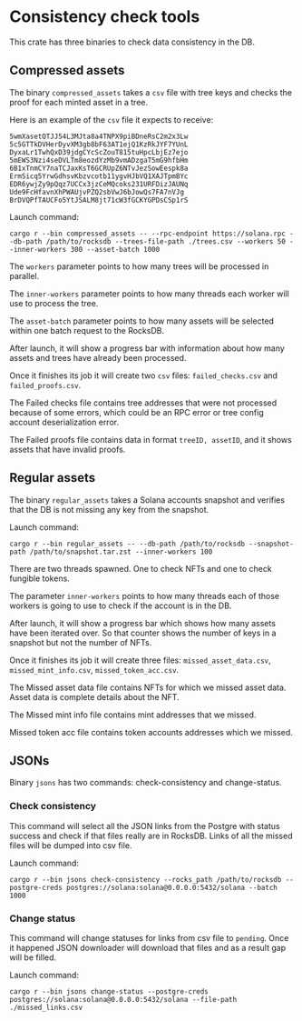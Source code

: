 # Consistency check tools

This crate has three binaries to check data consistency in the DB.

## Compressed assets

The binary `compressed_assets` takes a `csv` file with tree keys and checks the proof for each minted asset in a tree.

Here is an example of the `csv` file it expects to receive:

```csv
5wmXasetQTJJ54L3MJta8a4TNPX9piBDneRsC2m2x3Lw
5c5GTTkDVHerDyvXM3gb8bF63AT1ejQ1KzRkJYF7YUnL
DyxaLr1TwhQxD39jdgCYcScZouT815tuHpcLbjEz7ejo
5mEWS3Nzi4seDVLTm8eozdYzMb9vmADzgaT5mG9hfbHm
6B1xTnmCY7naTCJaxKsT6GCRUpZ6NTvJezSowEespk8a
ErmSicq5YrwGdhsvKbzvcotb11ygvHJbVQ1XAJTpmBYc
EDR6ywjZy9pQqz7UCCx3jzCeMQcoks231URFDizJAUNq
Ude9FcHfavnXhPWAUjvPZQ2sbVwJ6bJowQs7FA7nVJg
BrDVQPfTAUCFo5YtJSALM8jt71cW3fGCKYGPDsCSp1rS
```

Launch command:

```
cargo r --bin compressed_assets -- --rpc-endpoint https://solana.rpc --db-path /path/to/rocksdb --trees-file-path ./trees.csv --workers 50 --inner-workers 300 --asset-batch 1000
```

The `workers` parameter points to how many trees will be processed in parallel.

The `inner-workers` parameter points to how many threads each worker will use to process the tree.

The `asset-batch` parameter points to how many assets will be selected within one batch request to the RocksDB.

After launch, it will show a progress bar with information about how many assets and trees have already been processed.

Once it finishes its job it will create two `csv` files: `failed_checks.csv` and `failed_proofs.csv`.

The Failed checks file contains tree addresses that were not processed because of some errors, which could be an RPC error or tree config account deserialization error.

The Failed proofs file contains data in format `treeID, assetID`, and it shows assets that have invalid proofs.

## Regular assets

The binary `regular_assets` takes a Solana accounts snapshot and verifies that the DB is not missing any key from the snapshot.

Launch command:

```
cargo r --bin regular_assets -- --db-path /path/to/rocksdb --snapshot-path /path/to/snapshot.tar.zst --inner-workers 100
```

There are two threads spawned. One to check NFTs and one to check fungible tokens.

The parameter `inner-workers` points to how many threads each of those workers is going to use to check if the account is in the DB.

After launch, it will show a progress bar which shows how many assets have been iterated over. So that counter shows the number of keys in a snapshot but not the number of NFTs.

Once it finishes its job it will create three files: `missed_asset_data.csv`, `missed_mint_info.csv`, `missed_token_acc.csv`.

The Missed asset data file contains NFTs for which we missed asset data. Asset data is complete details about the NFT.

The Missed mint info file contains mint addresses that we missed.

Missed token acc file contains token accounts addresses which we missed.

## JSONs

Binary `jsons` has two commands: check-consistency and change-status.

### Check consistency

This command will select all the JSON links from the Postgre with status success and check if that files really are in RocksDB. Links of all the missed files will be dumped into csv file.

Launch command:

```
cargo r --bin jsons check-consistency --rocks_path /path/to/rocksdb --postgre-creds postgres://solana:solana@0.0.0.0:5432/solana --batch 1000
```

### Change status

This command will change statuses for links from csv file to `pending`. Once it happened JSON downloader will download that files and as a result gap will be filled.

Launch command:

```
cargo r --bin jsons change-status --postgre-creds postgres://solana:solana@0.0.0.0:5432/solana --file-path ./missed_links.csv
```
